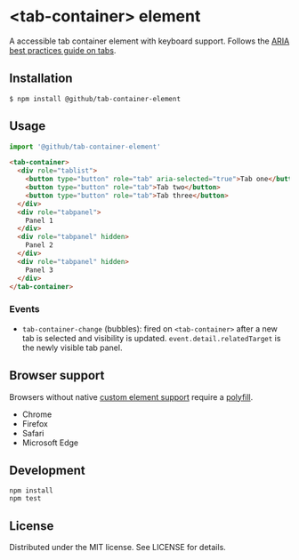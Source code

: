 # &lt;tab-container&gt; element

A accessible tab container element with keyboard support. Follows the [ARIA best practices guide on tabs](https://www.w3.org/TR/wai-aria-practices/#tabpanel).

## Installation

```
$ npm install @github/tab-container-element
```

## Usage

```js
import '@github/tab-container-element'
```

```html
<tab-container>
  <div role="tablist">
    <button type="button" role="tab" aria-selected="true">Tab one</button>
    <button type="button" role="tab">Tab two</button>
    <button type="button" role="tab">Tab three</button>
  </div>
  <div role="tabpanel">
    Panel 1
  </div>
  <div role="tabpanel" hidden>
    Panel 2
  </div>
  <div role="tabpanel" hidden>
    Panel 3
  </div>
</tab-container>
```

### Events

- `tab-container-change` (bubbles): fired on `<tab-container>` after a new tab is selected and visibility is updated. `event.detail.relatedTarget` is the newly visible tab panel.

## Browser support

Browsers without native [custom element support][support] require a [polyfill][].

- Chrome
- Firefox
- Safari
- Microsoft Edge

[support]: https://caniuse.com/#feat=custom-elementsv1
[polyfill]: https://github.com/webcomponents/custom-elements

## Development

```
npm install
npm test
```

## License

Distributed under the MIT license. See LICENSE for details.
